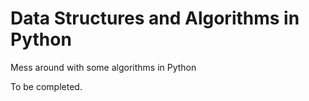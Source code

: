 Data Structures and Algorithms in Python
========================================

Mess around with some algorithms in Python

To be completed.